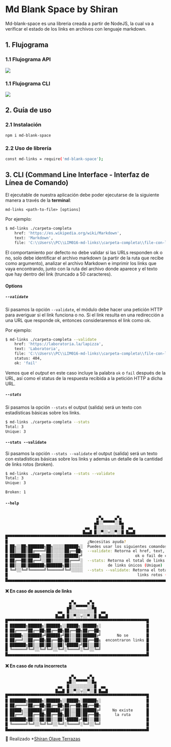 # Md Blank Space by Shiran

Md-blank-space es una libreria creada a partir de NodeJS, la cual va a verificar el estado de los links en archivos con lenguaje markdown.

## 1. Flujograma

### 1.1 Flujograma API

![](images/diagrama-de-flujo.png)

### 1.1 Flujograma CLI

![](images/CLI.png)


## 2. Guía de uso

### 2.1 Instalación

```sh
npm i md-blank-space
```

### 2.2 Uso de librería

```sh
const md-links = require('md-blank-space');
```

## 3.  CLI (Command Line Interface - Interfaz de Línea de Comando)

El ejecutable de nuestra aplicación debe poder ejecutarse de la siguiente
manera a través de la **terminal**:

`md-links <path-to-file> [options]`

Por ejemplo:

```sh
$ md-links ./carpeta-completa
    href: 'https://es.wikipedia.org/wiki/Markdown',
    text: 'Markdown',
    file: 'C:\\Users\\PC\\LIM016-md-links\\carpeta-completa\\file-con-links.md'
```

El comportamiento por defecto no debe validar si las URLs responden ok o no,
solo debe identificar el archivo markdown (a partir de la ruta que recibe como
argumento), analizar el archivo Markdown e imprimir los links que vaya
encontrando, junto con la ruta del archivo donde aparece y el texto
que hay dentro del link (truncado a 50 caracteres).

#### Options

##### `--validate`

Si pasamos la opción `--validate`, el módulo debe hacer una petición HTTP para
averiguar si el link funciona o no. Si el link resulta en una redirección a una
URL que responde ok, entonces consideraremos el link como ok.

Por ejemplo:

```sh
$ md-links ./carpeta-completa --validate
    href: 'https://laboratoria.la/lapizza',
    text: 'Laboratoria',
    file: 'C:\\Users\\PC\\LIM016-md-links\\carpeta-completa\\file-con-links.md',    
    status: 404,
    ok: 'fail'
```

Vemos que el _output_ en este caso incluye la palabra `ok` o `fail` después de
la URL, así como el status de la respuesta recibida a la petición HTTP a dicha
URL.

##### `--stats`

Si pasamos la opción `--stats` el output (salida) será un texto con estadísticas
básicas sobre los links.

```sh
$ md-links ./carpeta-completa --stats
Total: 3
Unique: 3
```

#### `--stats --validate`

Si pasamos la opción `--stats --validate` el output (salida) será un texto con estadísticas
básicas sobre los links y además un detalle de la cantidad de links rotos (broken).

```sh
$ md-links ./carpeta-completa --stats --validate
Total: 3
Unique: 3

Broken: 1
```

#### `--help`

```sh

                                        ▄▀▄     ▄▀▄
                                       ▄█░░▀▀▀▀▀░░█▄
                                   ▄▄  █░░░░░░░░░░░█  ▄▄
                                  █▄▄█ █░░▀░░┬░░▀░░█ █▄▄█
█▀▀▀▀▀▀▀▀▀▀▀▀▀▀▀▀▀▀▀▀▀▀▀▀▀▀▀▀▀▀▀▀▀▀▀▀▀▀▀▀▀▀▀▀▀▀▀▀▀▀▀▀▀▀▀▀▀▀▀▀▀▀▀▀▀▀▀▀▀▀▀▀▀▀▀▀▀▀▀▀▀▀▀▀▀▀█
█                                   ¿Necesitas ayuda?                                  █
█ ██╗░░██╗███████╗██╗░░░░░██████╗░  Puedes usar los siguientes comandos:               █
█ ██║░░██║██╔════╝██║░░░░░██╔══██╗  --validate: Retorna el href, text, file, status,   █   
█ ███████║█████╗░░██║░░░░░██████╔╝                       ok o fail de cada link        █
█ ██╔══██║██╔══╝░░██║░░░░░██╔═══╝░  --stats: Retorna el total de links y la cantidad   █
█ ██║░░██║███████╗███████╗██║░░░░░           de links únicos (Unique)                  █ 
█ ╚═╝░░╚═╝╚══════╝╚══════╝╚═╝░░░░░  --stats --validate: Retorna el total y los         █ 
█                                                         links rotos (Broken)         █
█▄▄▄▄▄▄▄▄▄▄▄▄▄▄▄▄▄▄▄▄▄▄▄▄▄▄▄▄▄▄▄▄▄▄▄▄▄▄▄▄▄▄▄▄▄▄▄▄▄▄▄▄▄▄▄▄▄▄▄▄▄▄▄▄▄▄▄▄▄▄▄▄▄▄▄▄▄▄▄▄▄▄▄▄▄▄█

```

#### ❌ En caso de ausencia de links

```sh
                            ▄▀▄     ▄▀▄
                           ▄█░░▀▀▀▀▀░░█▄
                       ▄▄  █░░░░░░░░░░░█  ▄▄
                      █▄▄█ █░░▀░░┬░░▀░░█ █▄▄█
█▀▀▀▀▀▀▀▀▀▀▀▀▀▀▀▀▀▀▀▀▀▀▀▀▀▀▀▀▀▀▀▀▀▀▀▀▀▀▀▀▀▀▀▀▀▀▀▀▀▀▀▀▀▀▀▀▀▀▀▀▀█
█ ███████╗██████╗░██████╗░░█████╗░██████╗░                    █
█ ██╔════╝██╔══██╗██╔══██╗██╔══██╗██╔══██╗                    █
█ █████╗░░██████╔╝██████╔╝██║░░██║██████╔╝       No se        █  
█ ██╔══╝░░██╔══██╗██╔══██╗██║░░██║██╔══██╗  encontraron links █
█ ███████╗██║░░██║██║░░██║╚█████╔╝██║░░██║                    █
█ ╚══════╝╚═╝░░╚═╝╚═╝░░╚═╝░╚════╝░╚═╝░░╚═╝                    █
█▄▄▄▄▄▄▄▄▄▄▄▄▄▄▄▄▄▄▄▄▄▄▄▄▄▄▄▄▄▄▄▄▄▄▄▄▄▄▄▄▄▄▄▄▄▄▄▄▄▄▄▄▄▄▄▄▄▄▄▄▄█
```

#### ❌ En caso de ruta incorrecta

```sh
                            ▄▀▄     ▄▀▄
                           ▄█░░▀▀▀▀▀░░█▄
                       ▄▄  █░░░░░░░░░░░█  ▄▄
                      █▄▄█ █░░▀░░┬░░▀░░█ █▄▄█
█▀▀▀▀▀▀▀▀▀▀▀▀▀▀▀▀▀▀▀▀▀▀▀▀▀▀▀▀▀▀▀▀▀▀▀▀▀▀▀▀▀▀▀▀▀▀▀▀▀▀▀▀▀▀▀▀▀▀▀▀▀█
█ ███████╗██████╗░██████╗░░█████╗░██████╗░                    █
█ ██╔════╝██╔══██╗██╔══██╗██╔══██╗██╔══██╗                    █
█ █████╗░░██████╔╝██████╔╝██║░░██║██████╔╝     No existe      █
█ ██╔══╝░░██╔══██╗██╔══██╗██║░░██║██╔══██╗      la ruta       █
█ ███████╗██║░░██║██║░░██║╚█████╔╝██║░░██║                    █
█ ╚══════╝╚═╝░░╚═╝╚═╝░░╚═╝░╚════╝░╚═╝░░╚═╝                    █
█▄▄▄▄▄▄▄▄▄▄▄▄▄▄▄▄▄▄▄▄▄▄▄▄▄▄▄▄▄▄▄▄▄▄▄▄▄▄▄▄▄▄▄▄▄▄▄▄▄▄▄▄▄▄▄▄▄▄▄▄▄█
```

📌 Realizado *[Shiran Olave Terrazas](https://www.linkedin.com/in/shiran-trrzs/)
